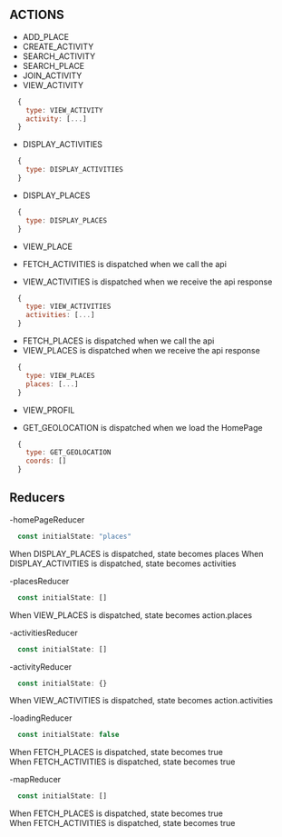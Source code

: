 ## ACTIONS

- ADD_PLACE
- CREATE_ACTIVITY
- SEARCH_ACTIVITY
- SEARCH_PLACE
- JOIN_ACTIVITY
- VIEW_ACTIVITY
```javascript
  {
    type: VIEW_ACTIVITY
    activity: [...]
  }
```
- DISPLAY_ACTIVITIES
```javascript
  {
    type: DISPLAY_ACTIVITIES
  }
```
  
- DISPLAY_PLACES
```javascript
  {
    type: DISPLAY_PLACES
  }
```


- VIEW_PLACE

- FETCH_ACTIVITIES is dispatched when we call the api
- VIEW_ACTIVITIES is dispatched when we receive the api response

```javascript
  {
    type: VIEW_ACTIVITIES
    activities: [...]
  }
```

- FETCH_PLACES is dispatched when we call the api
- VIEW_PLACES is dispatched when we receive the api response

```javascript
  {
    type: VIEW_PLACES
    places: [...]
  }
```

- VIEW_PROFIL

- GET_GEOLOCATION is dispatched when we load the HomePage

```javascript
  {
    type: GET_GEOLOCATION
    coords: []
  }
```

## Reducers

-homePageReducer

```javascript
  const initialState: "places"
```

When DISPLAY_PLACES is dispatched, state becomes places
When DISPLAY_ACTIVITIES is dispatched, state becomes activities

-placesReducer

```javascript
  const initialState: []
```

When VIEW_PLACES is dispatched, state becomes action.places

-activitiesReducer

```javascript
  const initialState: []
```

-activityReducer
```javascript
  const initialState: {}
```

When VIEW_ACTIVITIES is dispatched, state becomes action.activities

-loadingReducer

```javascript
  const initialState: false
```

When FETCH_PLACES is dispatched, state becomes true  
When FETCH_ACTIVITIES is dispatched, state becomes true

-mapReducer

```javascript
  const initialState: []
```

When FETCH_PLACES is dispatched, state becomes true  
When FETCH_ACTIVITIES is dispatched, state becomes true
